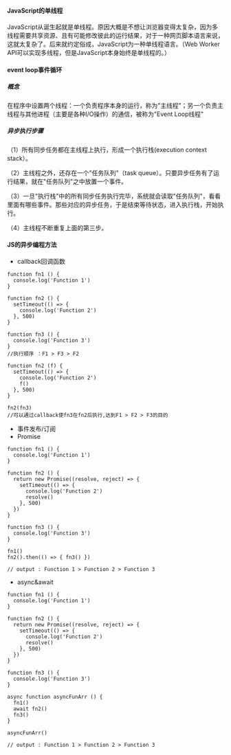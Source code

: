 #### JavaScript的单线程

JavaScript从诞生起就是单线程。原因大概是不想让浏览器变得太复杂，因为多线程需要共享资源、且有可能修改彼此的运行结果，对于一种网页脚本语言来说，这就太复杂了。后来就约定俗成，JavaScript为一种单线程语言。（Web Worker API可以实现多线程，但是JavaScript本身始终是单线程的。）

#### event loop事件循环

##### 概念

在程序中设置两个线程：一个负责程序本身的运行，称为"主线程"；另一个负责主线程与其他进程（主要是各种I/O操作）的通信，被称为"Event Loop线程"

##### 异步执行步骤

（1）所有同步任务都在主线程上执行，形成一个执行栈\(execution context stack）。

（2）主线程之外，还存在一个"任务队列"（task queue）。只要异步任务有了运行结果，就在"任务队列"之中放置一个事件。

（3）一旦"执行栈"中的所有同步任务执行完毕，系统就会读取"任务队列"，看看里面有哪些事件。那些对应的异步任务，于是结束等待状态，进入执行栈，开始执行。

（4）主线程不断重复上面的第三步。

#### JS的异步编程方法

* callback回调函数

```
function fn1 () {
  console.log('Function 1')
}

function fn2 () {
  setTimeout(() => {
    console.log('Function 2')
  }, 500)
}

function fn3 () {
  console.log('Function 3')
}
//执行顺序 ：F1 > F3 > F2
```

```
function fn2 (f) {
  setTimeout(() => {
    console.log('Function 2')
    f()
  }, 500)
}

fn2(fn3)
//可以通过callback使fn3在fn2后执行,达到F1 > F2 > F3的目的
```

* 事件发布/订阅
* Promise

```
function fn1 () {
  console.log('Function 1')
}

function fn2 () {
  return new Promise((resolve, reject) => {
    setTimeout(() => {
      console.log('Function 2')
      resolve()
    }, 500)
  })
}

function fn3 () {
  console.log('Function 3')
}
```

```
fn1()
fn2().then(() => { fn3() })

// output : Function 1 > Function 2 > Function 3
```

* async&await

```
function fn1 () {
  console.log('Function 1')
}

function fn2 () {
  return new Promise((resolve, reject) => {
    setTimeout(() => {
      console.log('Function 2')
      resolve()
    }, 500)
  })
}

function fn3 () {
  console.log('Function 3')
}

async function asyncFunArr () {
  fn1()
  await fn2()
  fn3()
}

asyncFunArr()

// output : Function 1 > Function 2 > Function 3
```



